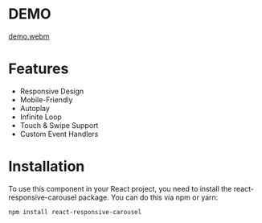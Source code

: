 # DEMO
[demo.webm](https://github.com/user-attachments/assets/4317ae15-9662-4556-901f-c8ff80cfbbf6)

# Features
- Responsive Design
- Mobile-Friendly
- Autoplay
- Infinite Loop
- Touch & Swipe Support
- Custom Event Handlers

# Installation
To use this component in your React project, you need to install the react-responsive-carousel package. You can do this via npm or yarn:
```bash
npm install react-responsive-carousel
